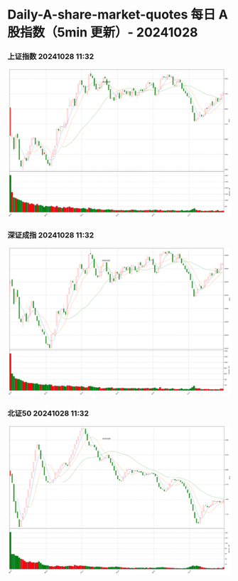 
# Daily-A-share-market-quotes 每日 A 股指数（5min 更新）- 20241028

### 上证指数 20241028 11:32
![](./fig/2024/10/20241028-sh000001.png)

### 深证成指 20241028 11:32
![](./fig/2024/10/20241028-sz399001.png)

### 北证50 20241028 11:32
![](./fig/2024/10/20241028-bj899050.png)
